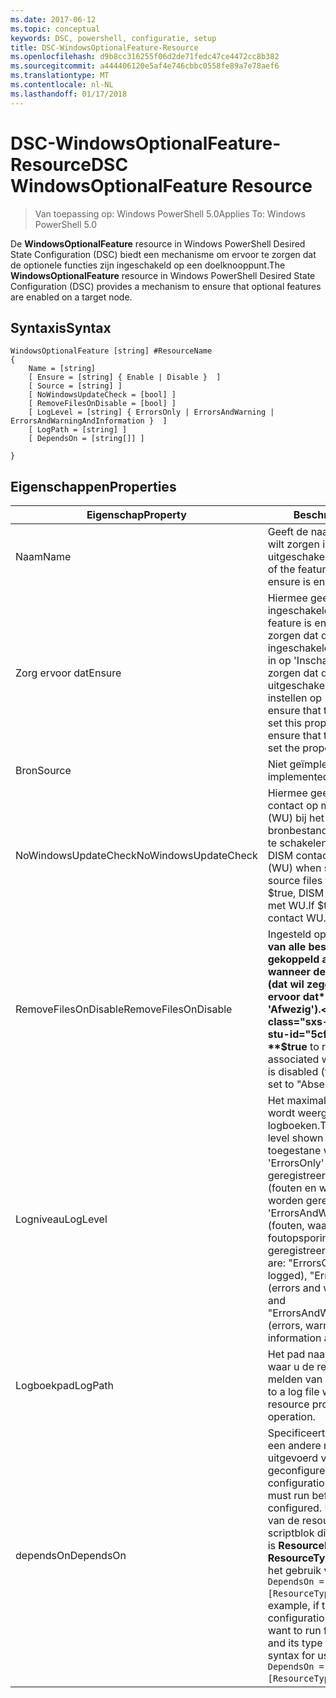 ```yaml
---
ms.date: 2017-06-12
ms.topic: conceptual
keywords: DSC, powershell, configuratie, setup
title: DSC-WindowsOptionalFeature-Resource
ms.openlocfilehash: d9b8cc316255f06d2de71fedc47ce4472cc8b382
ms.sourcegitcommit: a444406120e5af4e746cbbc0558fe89a7e78aef6
ms.translationtype: MT
ms.contentlocale: nl-NL
ms.lasthandoff: 01/17/2018
---
```

# <a name="dsc-windowsoptionalfeature-resource"></a><span data-ttu-id="5cf55-103">DSC-WindowsOptionalFeature-Resource</span><span class="sxs-lookup"><span data-stu-id="5cf55-103">DSC WindowsOptionalFeature Resource</span></span>

> <span data-ttu-id="5cf55-104">Van toepassing op: Windows PowerShell 5.0</span><span class="sxs-lookup"><span data-stu-id="5cf55-104">Applies To: Windows PowerShell 5.0</span></span>

<span data-ttu-id="5cf55-105">De **WindowsOptionalFeature** resource in Windows PowerShell Desired State Configuration (DSC) biedt een mechanisme om ervoor te zorgen dat de optionele functies zijn ingeschakeld op een doelknooppunt.</span><span class="sxs-lookup"><span data-stu-id="5cf55-105">The **WindowsOptionalFeature** resource in Windows PowerShell Desired State Configuration (DSC) provides a mechanism to ensure that optional features are enabled on a target node.</span></span>

## <a name="syntax"></a><span data-ttu-id="5cf55-106">Syntaxis</span><span class="sxs-lookup"><span data-stu-id="5cf55-106">Syntax</span></span>

```
WindowsOptionalFeature [string] #ResourceName
{
    Name = [string]
    [ Ensure = [string] { Enable | Disable }  ]
    [ Source = [string] ]
    [ NoWindowsUpdateCheck = [bool] ]
    [ RemoveFilesOnDisable = [bool] ]
    [ LogLevel = [string] { ErrorsOnly | ErrorsAndWarning | ErrorsAndWarningAndInformation }  ]
    [ LogPath = [string] ]
    [ DependsOn = [string[]] ]
    
}
```

## <a name="properties"></a><span data-ttu-id="5cf55-107">Eigenschappen</span><span class="sxs-lookup"><span data-stu-id="5cf55-107">Properties</span></span>

|  <span data-ttu-id="5cf55-108">Eigenschap</span><span class="sxs-lookup"><span data-stu-id="5cf55-108">Property</span></span>  |  <span data-ttu-id="5cf55-109">Beschrijving</span><span class="sxs-lookup"><span data-stu-id="5cf55-109">Description</span></span>   | 
|---|---| 
| <span data-ttu-id="5cf55-110">Naam</span><span class="sxs-lookup"><span data-stu-id="5cf55-110">Name</span></span>| <span data-ttu-id="5cf55-111">Geeft de naam van de functie die u wilt zorgen is ingeschakeld of uitgeschakeld.</span><span class="sxs-lookup"><span data-stu-id="5cf55-111">Indicates the name of the feature that you want to ensure is enabled or disabled.</span></span>| 
| <span data-ttu-id="5cf55-112">Zorg ervoor dat</span><span class="sxs-lookup"><span data-stu-id="5cf55-112">Ensure</span></span>| <span data-ttu-id="5cf55-113">Hiermee geeft u op of de functie is ingeschakeld.</span><span class="sxs-lookup"><span data-stu-id="5cf55-113">Specifies whether the feature is enabled.</span></span> <span data-ttu-id="5cf55-114">Om ervoor te zorgen dat de functie is ingeschakeld, stel deze eigenschap in op 'Inschakelen' om ervoor te zorgen dat de functie is uitgeschakeld, de eigenschap instellen op 'Uitschakelen'.</span><span class="sxs-lookup"><span data-stu-id="5cf55-114">To ensure that the feature is enabled, set this property to "Enable" To ensure that the feature is disabled, set the property to "Disable".</span></span>|
| <span data-ttu-id="5cf55-115">Bron</span><span class="sxs-lookup"><span data-stu-id="5cf55-115">Source</span></span>| <span data-ttu-id="5cf55-116">Niet geïmplementeerd.</span><span class="sxs-lookup"><span data-stu-id="5cf55-116">Not implemented.</span></span>|
| <span data-ttu-id="5cf55-117">NoWindowsUpdateCheck</span><span class="sxs-lookup"><span data-stu-id="5cf55-117">NoWindowsUpdateCheck</span></span>| <span data-ttu-id="5cf55-118">Hiermee geeft u op of DISM neemt contact op met Windows Update (WU) bij het zoeken naar de bronbestanden van een functie in te schakelen.</span><span class="sxs-lookup"><span data-stu-id="5cf55-118">Specifies whether DISM contacts Windows Update (WU) when searching for the source files to enable a feature.</span></span> <span data-ttu-id="5cf55-119">Als $true, DISM niet contact opneemt met WU.</span><span class="sxs-lookup"><span data-stu-id="5cf55-119">If $true, DISM does not contact WU.</span></span>|
| <span data-ttu-id="5cf55-120">RemoveFilesOnDisable</span><span class="sxs-lookup"><span data-stu-id="5cf55-120">RemoveFilesOnDisable</span></span>| <span data-ttu-id="5cf55-121">Ingesteld op **$true** verwijderen van alle bestanden die zijn gekoppeld aan de functie wanneer deze is uitgeschakeld (dat wil zeggen, wanneer **Zorg ervoor dat** is ingesteld op 'Afwezig').</span><span class="sxs-lookup"><span data-stu-id="5cf55-121">Set to **$true** to remove all files associated with the feature when it is disabled (that is, when **Ensure** is set to "Absent").</span></span>|
| <span data-ttu-id="5cf55-122">Logniveau</span><span class="sxs-lookup"><span data-stu-id="5cf55-122">LogLevel</span></span>| <span data-ttu-id="5cf55-123">Het maximale uitvoerniveau op die wordt weergegeven in de logboeken.</span><span class="sxs-lookup"><span data-stu-id="5cf55-123">The maximum output level shown in the logs.</span></span> <span data-ttu-id="5cf55-124">De toegestane waarden zijn: 'ErrorsOnly' (alleen fouten worden geregistreerd), 'ErrorsAndWarning' (fouten en waarschuwingen worden geregistreerd), en 'ErrorsAndWarningAndInformation' (fouten, waarschuwingen en foutopsporingsinformatie worden geregistreerd).</span><span class="sxs-lookup"><span data-stu-id="5cf55-124">The accepted values are: "ErrorsOnly" (only errors are logged), "ErrorsAndWarning" (errors and warnings are logged), and "ErrorsAndWarningAndInformation" (errors, warnings, and debug information are logged).</span></span>|
| <span data-ttu-id="5cf55-125">Logboekpad</span><span class="sxs-lookup"><span data-stu-id="5cf55-125">LogPath</span></span>| <span data-ttu-id="5cf55-126">Het pad naar een logboekbestand waar u de resourceprovider aan te melden van de bewerking.</span><span class="sxs-lookup"><span data-stu-id="5cf55-126">The path to a log file where you want the resource provider to log the operation.</span></span>| 
| <span data-ttu-id="5cf55-127">dependsOn</span><span class="sxs-lookup"><span data-stu-id="5cf55-127">DependsOn</span></span>| <span data-ttu-id="5cf55-128">Specificeert dat de configuratie van een andere resource moet worden uitgevoerd voordat deze bron is geconfigureerd.</span><span class="sxs-lookup"><span data-stu-id="5cf55-128">Specifies that the configuration of another resource must run before this resource is configured.</span></span> <span data-ttu-id="5cf55-129">Bijvoorbeeld, als de ID van de resourceconfiguratie scriptblok die u wilt uitvoeren eerst is __ResourceName__ en het type __ResourceType__, de syntaxis voor het gebruik van deze eigenschap is `DependsOn = "[ResourceType]ResourceName"`.</span><span class="sxs-lookup"><span data-stu-id="5cf55-129">For example, if the ID of the resource configuration script block that you want to run first is __ResourceName__ and its type is __ResourceType__, the syntax for using this property is `DependsOn = "[ResourceType]ResourceName"`.</span></span>| 
 



